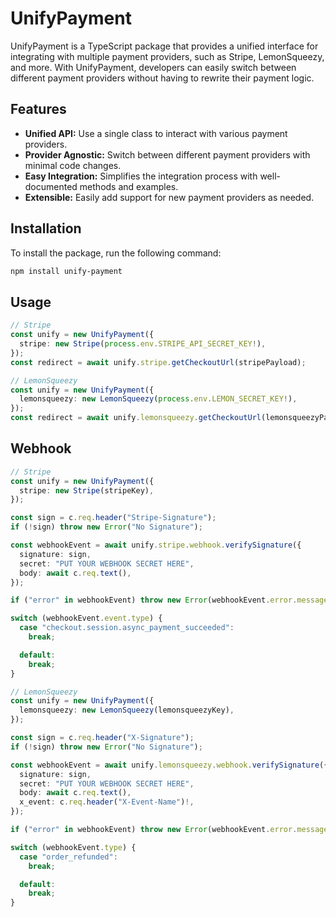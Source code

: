 # UnifyPayment

UnifyPayment is a TypeScript package that provides a unified interface for integrating with multiple payment providers, such as Stripe, LemonSqueezy, and more. With UnifyPayment, developers can easily switch between different payment providers without having to rewrite their payment logic.

## Features

- **Unified API:** Use a single class to interact with various payment providers.
- **Provider Agnostic:** Switch between different payment providers with minimal code changes.
- **Easy Integration:** Simplifies the integration process with well-documented methods and examples.
- **Extensible:** Easily add support for new payment providers as needed.

## Installation

To install the package, run the following command:

```bash
npm install unify-payment
```

## Usage

```typescript
// Stripe
const unify = new UnifyPayment({
  stripe: new Stripe(process.env.STRIPE_API_SECRET_KEY!),
});
const redirect = await unify.stripe.getCheckoutUrl(stripePayload);

// LemonSqueezy
const unify = new UnifyPayment({
  lemonsqueezy: new LemonSqueezy(process.env.LEMON_SECRET_KEY!),
});
const redirect = await unify.lemonsqueezy.getCheckoutUrl(lemonsqueezyPayload);
```

## Webhook

```typescript
// Stripe
const unify = new UnifyPayment({
  stripe: new Stripe(stripeKey),
});

const sign = c.req.header("Stripe-Signature");
if (!sign) throw new Error("No Signature");

const webhookEvent = await unify.stripe.webhook.verifySignature({
  signature: sign,
  secret: "PUT YOUR WEBHOOK SECRET HERE",
  body: await c.req.text(),
});

if ("error" in webhookEvent) throw new Error(webhookEvent.error.message);

switch (webhookEvent.event.type) {
  case "checkout.session.async_payment_succeeded":
    break;

  default:
    break;
}

// LemonSqueezy
const unify = new UnifyPayment({
  lemonsqueezy: new LemonSqueezy(lemonsqueezyKey),
});

const sign = c.req.header("X-Signature");
if (!sign) throw new Error("No Signature");

const webhookEvent = await unify.lemonsqueezy.webhook.verifySignature({
  signature: sign,
  secret: "PUT YOUR WEBHOOK SECRET HERE",
  body: await c.req.text(),
  x_event: c.req.header("X-Event-Name")!,
});

if ("error" in webhookEvent) throw new Error(webhookEvent.error.message);

switch (webhookEvent.type) {
  case "order_refunded":
    break;

  default:
    break;
}
```
